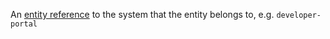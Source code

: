 An [entity reference](https://backstage.io/docs/features/software-catalog/references#string-references) to the system that the entity belongs to, e.g. `developer-portal`
